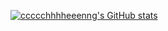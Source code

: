 
[![ccccchhhheeenng's GitHub stats](https://github-readme-stats.vercel.app/api?username=ccccchhhheeenng)](https://github.com/anuraghazra/github-readme-stats)

<!--
**ccccchhhheeenng/ccccchhhheeenng** is a ✨ _special_ ✨ repository because its `README.md` (this file) appears on your GitHub profile.

Here are some ideas to get you started:

- 🔭 I’m currently working on ...
- 🌱 I’m currently learning ...
- 👯 I’m looking to collaborate on ...
- 🤔 I’m looking for help with ...
- 💬 Ask me about ...
- 📫 How to reach me: ...
- 😄 Pronouns: ...
- ⚡ Fun fact: ...
-->
